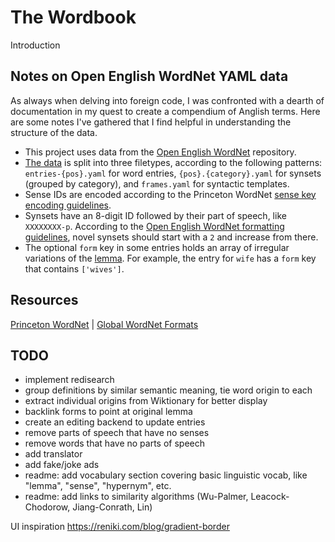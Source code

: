 # The Wordbook

Introduction

## Notes on Open English WordNet YAML data

As always when delving into foreign code, I was confronted with a dearth of documentation in my quest to create a compendium of Anglish terms. Here are some notes I've gathered that I find helpful in understanding the structure of the data.

- This project uses data from the [Open English WordNet](https://github.com/globalwordnet/english-wordnet) repository.
- [The data](https://github.com/globalwordnet/english-wordnet/tree/main/src/yaml) is split into three filetypes, according to the following patterns: `entries-{pos}.yaml` for word entries, `{pos}.{category}.yaml` for synsets (grouped by category), and `frames.yaml` for syntactic templates.
- Sense IDs are encoded according to the Princeton WordNet [sense key encoding guidelines](https://wordnet.princeton.edu/documentation/senseidx5wn).
- Synsets have an 8-digit ID followed by their part of speech, like `XXXXXXXX-p`. According to the [Open English WordNet formatting guidelines](https://github.com/globalwordnet/english-wordnet/blob/main/FORMAT.md), novel synsets should start with a `2` and increase from there.
- The optional `form` key in some entries holds an array of irregular variations of the [lemma](<https://en.wikipedia.org/wiki/Lemma_(morphology)>). For example, the entry for `wife` has a `form` key that contains `['wives']`.

## Resources

[Princeton WordNet](https://wordnet.princeton.edu/) | [Global WordNet Formats](https://globalwordnet.github.io/schemas/)

## TODO

- implement redisearch
- group definitions by similar semantic meaning, tie word origin to each
- extract individual origins from Wiktionary for better display
- backlink forms to point at original lemma
- create an editing backend to update entries
- remove parts of speech that have no senses
- remove words that have no parts of speech
- add translator
- add fake/joke ads
- readme: add vocabulary section covering basic linguistic vocab, like "lemma", "sense", "hypernym", etc.
- readme: add links to similarity algorithms (Wu-Palmer, Leacock-Chodorow, Jiang-Conrath, Lin)

UI inspiration
https://reniki.com/blog/gradient-border
